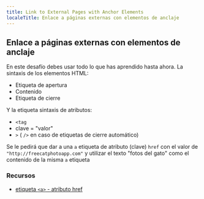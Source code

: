 ```yaml
---
title: Link to External Pages with Anchor Elements
localeTitle: Enlace a páginas externas con elementos de anclaje
---
```

## Enlace a páginas externas con elementos de anclaje

En este desafío debes usar todo lo que has aprendido hasta ahora. La sintaxis de los elementos HTML:

*   Etiqueta de apertura
*   Contenido
*   Etiqueta de cierre

Y la etiqueta sintaxis de atributos:

*   `<tag`
*   clave = "valor"
*   `>` ( `/>` en caso de etiquetas de cierre automático)

Se le pedirá que dar a una `a` etiqueta de atributo (clave) `href` con el valor de `"http://freecatphotoapp.com"` y utilizar el texto "fotos del gato" como el contenido de la misma `a` etiqueta

### Recursos

*   [etiqueta `<a>` - atributo href](https://guide.freecodecamp.org/html/attributes/a-href-attribute)